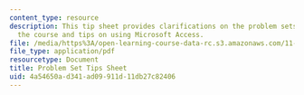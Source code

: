 ```yaml
---
content_type: resource
description: This tip sheet provides clarifications on the problem sets assigned for
  the course and tips on using Microsoft Access.
file: /media/https%3A/open-learning-course-data-rc.s3.amazonaws.com/11-208-introduction-to-computers-in-public-management-ii-january-iap-2002/4a54650ad341ad09911d11db27c82406_11208tips.pdf
file_type: application/pdf
resourcetype: Document
title: Problem Set Tips Sheet
uid: 4a54650a-d341-ad09-911d-11db27c82406
---
```

